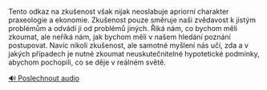 
Tento odkaz na zkušenost však nijak neoslabuje apriorní charakter praxeologie a ekonomie. Zkušenost pouze směruje naši zvědavost k jistým problémům a odvádí ji od problémů jiných. Říká nám, co bychom měli zkoumat, ale neříká nám, jak bychom měli v našem hledání poznání postupovat. Navíc nikoli zkušenost, ale samotné myšlení nás učí, zda a v jakých případech je nutné zkoumat neuskutečnitelné hypotetické podmínky, abychom pochopili, co se děje v reálném světě.

[🔊 Poslechnout audio](/data/7-paragraphs/audio/chapter_22/para_009-Tento-odkaz-na-zkuenost-vak-nijak-neoslabuje-apr.mp3)
